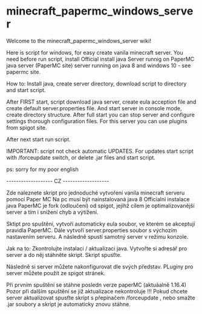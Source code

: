 # minecraft_papermc_windows_server

Welcome to the minecraft_papermc_windows_server wiki!

Here is script for windows, for easy create vanila minecraft server. You need before run script, install Official install java Server runnig on PaperMC java server (PaperMC site) server running on java 8 and windows 10 - see papermc site.

How to: Install java, create server directory, download script to directory and start script.

After FIRST start, script download java server, create eula acception file and create default server.properties file. And start server in console mode, create directory structure. After full start you can stop server and configure settings thorough configuration files. For this server you can use plugins from spigot site.

After next start run script.

IMPORTANT: script not check automatic UPDATES. For updates start script with /forceupdate switch, or delete .jar files and start script.


ps: sorry for my poor english

------------------- CZ -------------------

Zde naleznete skript pro jednoduché vytvoření vanila minecraft serveru pomocí Paper MC Na pc musí být nainstalovaná java 8 Officialni instalace java PaperMC je fork (odloučení) od spigot, jejihž cílem je optimalizovanější server a tím i snížení chyb a výtížení.

Sktipt pro spuštění, vytvoří automaticky eula soubor, ve kterém se akceptují pravidla PaperMC. Dále vytvoří server.properties soubor s výchozím nastavením serveru. A následně spustí samotný server v režimu konzole.

Jak na to: Zkontrolujte instalaci / aktualizaci java. Vytvořte si adresář pro server a do něj stáhněte skript. Skript spusťte.

Následně si server můžete nakonfigurovat dle svých představ.
PLuginy pro server můžete použít ze spigot stránek.

Při prvním spuštění se stáhne posledn verze paperMC (aktuáalně 1.16.4)
Pozor při dalším spuštění se již aktualizace nekontroluje !!!
Pokud chcete server aktualizovat spusťte skript s přepínačem /forceupdate , nebo smažte .jar soubory a skript je automaticky znovu stáhne.



